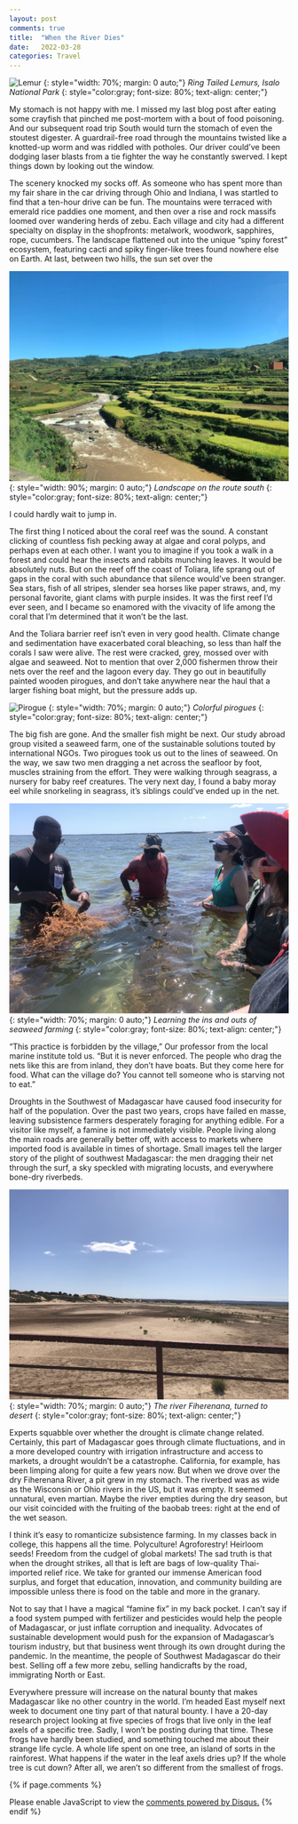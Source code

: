 ```yaml
---
layout: post
comments: true
title:  "When the River Dies"
date:   2022-03-28
categories: Travel
---
```

![Lemur](/assets/ringtailedlemur.JPEG)
{: style="width: 70%; margin: 0 auto;"}
*Ring Tailed Lemurs, Isalo National Park*
{: style="color:gray; font-size: 80%; text-align: center;"}

My stomach is not happy with me. I missed my last blog post after eating some crayfish that pinched me post-mortem with a bout of food poisoning. And our subsequent road trip South would turn the stomach of even the stoutest digester. A guardrail-free road through the mountains twisted like a knotted-up worm and was riddled with potholes. Our driver could’ve been dodging laser blasts from a tie fighter the way he constantly swerved. I kept things down by looking out the window. 

The scenery knocked my socks off. As someone who has spent more than my fair share in the car driving through Ohio and Indiana, I was startled to find that a ten-hour drive can be fun. The mountains were terraced with emerald rice paddies one moment, and then over a rise and rock massifs loomed over wandering herds of zebu. Each village and city had a different specialty on display in the shopfronts: metalwork, woodwork, sapphires, rope, cucumbers. The landscape flattened out into the unique “spiny forest” ecosystem, featuring cacti and spiky finger-like trees found nowhere else on Earth. At last, between two hills, the sun set over the 

![Hill](/assets/roadlandscape.JPG)
{: style="width: 90%; margin: 0 auto;"}
*Landscape on the route south*
{: style="color:gray; font-size: 80%; text-align: center;"}

I could hardly wait to jump in.

The first thing I noticed about the coral reef was the sound. A constant clicking of countless fish pecking away at algae and coral polyps, and perhaps even at each other. I want you to imagine if you took a walk in a forest and could hear the insects and rabbits munching leaves. It would be absolutely nuts. But on the reef off the coast of Toliara, life sprang out of gaps in the coral with such abundance that silence would’ve been stranger. Sea stars, fish of all stripes, slender sea horses like paper straws, and, my personal favorite, giant clams with purple insides. It was the first reef I’d ever seen, and I became so enamored with the vivacity of life among the coral that I’m determined that it won’t be the last. 

And the Toliara barrier reef isn’t even in very good health. Climate change and sedimentation have exacerbated coral bleaching, so less than half the corals I saw were alive. The rest were cracked, grey, mossed over with algae and seaweed. Not to mention that over 2,000 fishermen throw their nets over the reef and the lagoon every day. They go out in beautifully painted wooden pirogues, and don’t take anywhere near the haul that a larger fishing boat might, but the pressure adds up. 

![Pirogue](/assets/pirogue.JPEG)
{: style="width: 70%; margin: 0 auto;"}
*Colorful pirogues*
{: style="color:gray; font-size: 80%; text-align: center;"}

The big fish are gone. And the smaller fish might be next. Our study abroad group visited a seaweed farm, one of the sustainable solutions touted by international NGOs. Two pirogues took us out to the lines of seaweed. On the way, we saw two men dragging a net across the seafloor by foot, muscles straining from the effort. They were walking through seagrass, a nursery for baby reef creatures. The very next day, I found a baby moray eel while snorkeling in seagrass, it’s siblings could’ve ended up in the net. 

![Seaweed](/assets/seaweed.jpg)
{: style="width: 70%; margin: 0 auto;"}
*Learning the ins and outs of seaweed farming*
{: style="color:gray; font-size: 80%; text-align: center;"}

“This practice is forbidden by the village,” Our professor from the local marine institute told us. “But it is never enforced. The people who drag the nets like this are from inland, they don’t have boats. But they come here for food. What can the village do? You cannot tell someone who is starving not to eat.”

Droughts in the Southwest of Madagascar have caused food insecurity for half of the population. Over the past two years, crops have failed en masse, leaving subsistence farmers desperately foraging for anything edible. For a visitor like myself, a famine is not immediately visible. People living along the main roads are generally better off, with access to markets where imported food is available in times of shortage. Small images tell the larger story of the plight of southwest Madagascar: the men dragging their net through the surf, a sky speckled with migrating locusts, and everywhere bone-dry riverbeds.

![Dry River](/assets/dryriver.jpg)
{: style="width: 70%; margin: 0 auto;"}
*The river Fiherenana, turned to desert*
{: style="color:gray; font-size: 80%; text-align: center;"}

Experts squabble over whether the drought is climate change related. Certainly, this part of Madagascar goes through climate fluctuations, and in a more developed country with irrigation infrastructure and access to markets, a drought wouldn’t be a catastrophe. California, for example, has been limping along for quite a few years now. But when we drove over the dry Fiherenana River, a pit grew in my stomach. The riverbed was as wide as the Wisconsin or Ohio rivers in the US, but it was empty. It seemed unnatural, even martian. Maybe the river empties during the dry season, but our visit coincided with the fruiting of the baobab trees: right at the end of the wet season. 

I think it’s easy to romanticize subsistence farming. In my classes back in college, this happens all the time. Polyculture! Agroforestry! Heirloom seeds! Freedom from the cudgel of global markets! The sad truth is that when the drought strikes, all that is left are bags of low-quality Thai-imported relief rice. We take for granted our immense American food surplus, and forget that education, innovation, and community building are impossible unless there is food on the table and more in the granary. 

Not to say that I have a magical “famine fix” in my back pocket. I can’t say if a food system pumped with fertilizer and pesticides would help the people of Madagascar, or just inflate corruption and inequality. Advocates of sustainable development would push for the expansion of Madagascar’s tourism industry, but that business went through its own drought during the pandemic. In the meantime, the people of Southwest Madagascar do their best. Selling off a few more zebu, selling handicrafts by the road, immigrating North or East. 

Everywhere pressure will increase on the natural bounty that makes Madagascar like no other country in the world. I’m headed East myself next week to document one tiny part of that natural bounty. I have a 20-day research project looking at five species of frogs that live only in the leaf axels of a specific tree. Sadly, I won’t be posting during that time. These frogs have hardly been studied, and something touched me about their strange life cycle. A whole life spent on one tree, an island of sorts in the rainforest. What happens if the water in the leaf axels dries up? If the whole tree is cut down? After all, we aren’t so different from the smallest of frogs.


{% if page.comments %}
<div id="disqus_thread"></div>
<script>
    /**
    *  RECOMMENDED CONFIGURATION VARIABLES: EDIT AND UNCOMMENT THE SECTION BELOW TO INSERT DYNAMIC VALUES FROM YOUR PLATFORM OR CMS.
    *  LEARN WHY DEFINING THESE VARIABLES IS IMPORTANT: https://disqus.com/admin/universalcode/#configuration-variables    */
    /*
    var disqus_config = function () {
    this.page.url = 'https://www.hughgabriel.com/Travel/2022/04/14/When-the-River-Dies.html';  // Replace PAGE_URL with your page's canonical URL variable
    this.page.identifier = '/Travel/2022/04/14/When-the-River-Dies.html'; // Replace PAGE_IDENTIFIER with your page's unique identifier variable
    };
    */
    (function() { // DON'T EDIT BELOW THIS LINE
    var d = document, s = d.createElement('script');
    s.src = 'https://hughsblog-1.disqus.com/embed.js';
    s.setAttribute('data-timestamp', +new Date());
    (d.head || d.body).appendChild(s);
    })();
</script>
<noscript>Please enable JavaScript to view the <a href="https://disqus.com/?ref_noscript">comments powered by Disqus.</a></noscript>
{% endif %}
